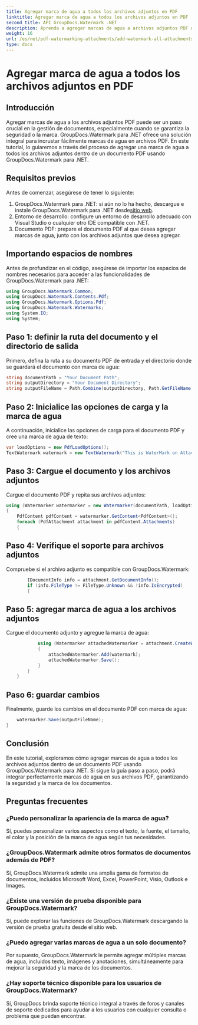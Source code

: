 ```yaml
---
title: Agregar marca de agua a todos los archivos adjuntos en PDF
linktitle: Agregar marca de agua a todos los archivos adjuntos en PDF
second_title: API GroupDocs.Watermark .NET
description: Aprenda a agregar marcas de agua a archivos adjuntos PDF usando GroupDocs.Watermark para .NET. Proteja sus documentos con marcas de agua personalizadas fácilmente.
weight: 16
url: /es/net/pdf-watermarking-attachments/add-watermark-all-attachments-pdf/
type: docs
---
```

# Agregar marca de agua a todos los archivos adjuntos en PDF

## Introducción
Agregar marcas de agua a los archivos adjuntos PDF puede ser un paso crucial en la gestión de documentos, especialmente cuando se garantiza la seguridad o la marca. GroupDocs.Watermark para .NET ofrece una solución integral para incrustar fácilmente marcas de agua en archivos PDF. En este tutorial, lo guiaremos a través del proceso de agregar una marca de agua a todos los archivos adjuntos dentro de un documento PDF usando GroupDocs.Watermark para .NET.
## Requisitos previos
Antes de comenzar, asegúrese de tener lo siguiente:
1.  GroupDocs.Watermark para .NET: si aún no lo ha hecho, descargue e instale GroupDocs.Watermark para .NET desde[sitio web](https://releases.groupdocs.com/Watermark/net/).
2. Entorno de desarrollo: configure un entorno de desarrollo adecuado con Visual Studio o cualquier otro IDE compatible con .NET.
3. Documento PDF: prepare el documento PDF al que desea agregar marcas de agua, junto con los archivos adjuntos que desea agregar.

## Importando espacios de nombres
Antes de profundizar en el código, asegúrese de importar los espacios de nombres necesarios para acceder a las funcionalidades de GroupDocs.Watermark para .NET:
```csharp
using GroupDocs.Watermark.Common;
using GroupDocs.Watermark.Contents.Pdf;
using GroupDocs.Watermark.Options.Pdf;
using GroupDocs.Watermark.Watermarks;
using System.IO;
using System;
```
## Paso 1: definir la ruta del documento y el directorio de salida
Primero, defina la ruta a su documento PDF de entrada y el directorio donde se guardará el documento con marca de agua:
```csharp
string documentPath = "Your Document Path";
string outputDirectory = "Your Document Directory";
string outputFileName = Path.Combine(outputDirectory, Path.GetFileName(documentPath));
```
## Paso 2: Inicialice las opciones de carga y la marca de agua
A continuación, inicialice las opciones de carga para el documento PDF y cree una marca de agua de texto:
```csharp
var loadOptions = new PdfLoadOptions();
TextWatermark watermark = new TextWatermark("This is WaterMark on Attachment", new Font("Arial", 19));
```
## Paso 3: Cargue el documento y los archivos adjuntos
Cargue el documento PDF y repita sus archivos adjuntos:
```csharp
using (Watermarker watermarker = new Watermarker(documentPath, loadOptions))
{
    PdfContent pdfContent = watermarker.GetContent<PdfContent>();
    foreach (PdfAttachment attachment in pdfContent.Attachments)
    {
```
## Paso 4: Verifique el soporte para archivos adjuntos
Compruebe si el archivo adjunto es compatible con GroupDocs.Watermark:
```csharp
        IDocumentInfo info = attachment.GetDocumentInfo();
        if (info.FileType != FileType.Unknown && !info.IsEncrypted)
        {
```
## Paso 5: agregar marca de agua a los archivos adjuntos
Cargue el documento adjunto y agregue la marca de agua:
```csharp
            using (Watermarker attachedWatermarker = attachment.CreateWatermarker())
            {
                attachedWatermarker.Add(watermark);
                attachedWatermarker.Save();
            }
        }
    }
```
## Paso 6: guardar cambios
Finalmente, guarde los cambios en el documento PDF con marca de agua:
```csharp
    watermarker.Save(outputFileName);
}
```

## Conclusión
En este tutorial, exploramos cómo agregar marcas de agua a todos los archivos adjuntos dentro de un documento PDF usando GroupDocs.Watermark para .NET. Si sigue la guía paso a paso, podrá integrar perfectamente marcas de agua en sus archivos PDF, garantizando la seguridad y la marca de los documentos.
## Preguntas frecuentes
### ¿Puedo personalizar la apariencia de la marca de agua?
Sí, puedes personalizar varios aspectos como el texto, la fuente, el tamaño, el color y la posición de la marca de agua según tus necesidades.
### ¿GroupDocs.Watermark admite otros formatos de documentos además de PDF?
Sí, GroupDocs.Watermark admite una amplia gama de formatos de documentos, incluidos Microsoft Word, Excel, PowerPoint, Visio, Outlook e Images.
### ¿Existe una versión de prueba disponible para GroupDocs.Watermark?
Sí, puede explorar las funciones de GroupDocs.Watermark descargando la versión de prueba gratuita desde el sitio web.
### ¿Puedo agregar varias marcas de agua a un solo documento?
Por supuesto, GroupDocs.Watermark le permite agregar múltiples marcas de agua, incluidos texto, imágenes y anotaciones, simultáneamente para mejorar la seguridad y la marca de los documentos.
### ¿Hay soporte técnico disponible para los usuarios de GroupDocs.Watermark?
Sí, GroupDocs brinda soporte técnico integral a través de foros y canales de soporte dedicados para ayudar a los usuarios con cualquier consulta o problema que puedan encontrar.